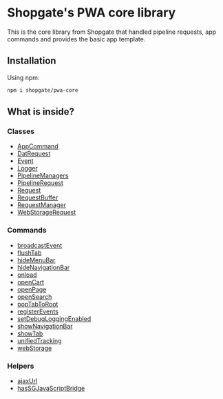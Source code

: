 # Shopgate's PWA core library

This is the core library from Shopgate that handled pipeline requests, app commands and provides the basic app template.

## Installation

Using npm:

```sh
npm i shopgate/pwa-core
```

## What is inside?

### Classes

  * [AppCommand](./classes/AppCommand)
  * [DatRequest](./classes/DatRequest)
  * [Event](./classes/Event)
  * [Logger](./classes/Logger)
  * [PipelineManagers](./classes/PipelineManagers)
  * [PipelineRequest](./classes/PipelineRequest)
  * [Request](./classes/Request)
  * [RequestBuffer](./classes/RequestBuffer)
  * [RequestManager](./classes/RequestManager)
  * [WebStorageRequest](./classes/WebStorageRequest)

### Commands

  * [broadcastEvent](./commands/README.md#broadcastevent)
  * [flushTab](./commands/README.md#flushtab)
  * [hideMenuBar](./commands/README.md#hidemenubar)
  * [hideNavigationBar](./commands/README.md#hidenavigationbar)
  * [onload](./commands/README.md#onload)
  * [openCart](./commands/README.md#opencart)
  * [openPage](./commands/README.md#openpage)
  * [openSearch](./commands/README.md#opensearch)
  * [popTabToRoot](./commands/README.md#poptabtoroot)
  * [registerEvents](./commands/README.md#registerevents)
  * [setDebugLoggingEnabled](./commands/README.md#setdebugLoggingenabled)
  * [showNavigationBar](./commands/README.md#shownavigationbar)
  * [showTab](./commands/README.md#showtab)
  * [unifiedTracking](./commands/README.md#unifiedtracking)
  * [webStorage](./commands/README.md#webstorage)

### Helpers

  * [ajaxUrl](./helpers/README.md#ajaxurl)
  * [hasSGJavaScriptBridge](./helpers/README.md#hassgjavascriptbridge)
